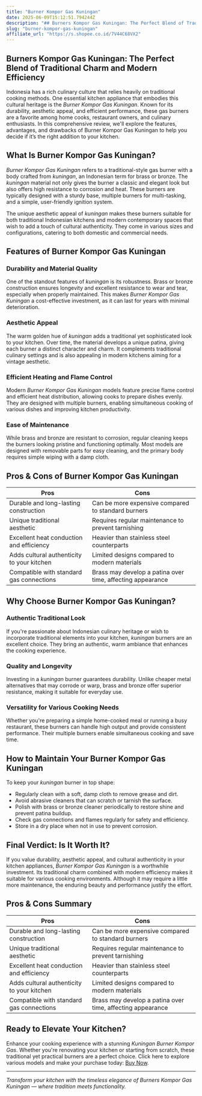 ```yaml
---
title: "Burner Kompor Gas Kuningan"
date: 2025-06-09T15:12:51.794244Z
description: "## Burners Kompor Gas Kuningan: The Perfect Blend of Traditional Charm and Modern Efficiency..."
slug: "burner-kompor-gas-kuningan"
affiliate_url: "https://s.shopee.co.id/7V44C68VX2"
---
```

## Burners Kompor Gas Kuningan: The Perfect Blend of Traditional Charm and Modern Efficiency

Indonesia has a rich culinary culture that relies heavily on traditional cooking methods. One essential kitchen appliance that embodies this cultural heritage is the *Burner Kompor Gas Kuningan*. Known for its durability, aesthetic appeal, and efficient performance, these gas burners are a favorite among home cooks, restaurant owners, and culinary enthusiasts. In this comprehensive review, we'll explore the features, advantages, and drawbacks of Burner Kompor Gas Kuningan to help you decide if it’s the right addition to your kitchen.

## What Is Burner Kompor Gas Kuningan?

*Burner Kompor Gas Kuningan* refers to a traditional-style gas burner with a body crafted from *kuningan*, an Indonesian term for brass or bronze. The *kuningan* material not only gives the burner a classic and elegant look but also offers high resistance to corrosion and heat. These burners are typically designed with a sturdy base, multiple burners for multi-tasking, and a simple, user-friendly ignition system.

The unique aesthetic appeal of *kuningan* makes these burners suitable for both traditional Indonesian kitchens and modern contemporary spaces that wish to add a touch of cultural authenticity. They come in various sizes and configurations, catering to both domestic and commercial needs.

## Features of Burner Kompor Gas Kuningan

### Durability and Material Quality

One of the standout features of *kuningan* is its robustness. Brass or bronze construction ensures longevity and excellent resistance to wear and tear, especially when properly maintained. This makes *Burner Kompor Gas Kuningan* a cost-effective investment, as it can last for years with minimal deterioration.

### Aesthetic Appeal

The warm golden hue of *kuningan* adds a traditional yet sophisticated look to your kitchen. Over time, the material develops a unique patina, giving each burner a distinct character and charm. It complements traditional culinary settings and is also appealing in modern kitchens aiming for a vintage aesthetic.

### Efficient Heating and Flame Control

Modern *Burner Kompor Gas Kuningan* models feature precise flame control and efficient heat distribution, allowing cooks to prepare dishes evenly. They are designed with multiple burners, enabling simultaneous cooking of various dishes and improving kitchen productivity.

### Ease of Maintenance

While brass and bronze are resistant to corrosion, regular cleaning keeps the burners looking pristine and functioning optimally. Most models are designed with removable parts for easy cleaning, and the primary body requires simple wiping with a damp cloth.

## Pros & Cons of Burner Kompor Gas Kuningan

| **Pros**                                     | **Cons**                                         |
|----------------------------------------------|--------------------------------------------------|
| Durable and long-lasting construction     | Can be more expensive compared to standard burners |
| Unique traditional aesthetic              | Requires regular maintenance to prevent tarnishing |
| Excellent heat conduction and efficiency  | Heavier than stainless steel counterparts     |
| Adds cultural authenticity to your kitchen| Limited designs compared to modern materials  |
| Compatible with standard gas connections    | Brass may develop a patina over time, affecting appearance |

## Why Choose Burner Kompor Gas Kuningan?

### Authentic Traditional Look

If you're passionate about Indonesian culinary heritage or wish to incorporate traditional elements into your kitchen, *kuningan* burners are an excellent choice. They bring an authentic, warm ambiance that enhances the cooking experience.

### Quality and Longevity

Investing in a *kuningan* burner guarantees durability. Unlike cheaper metal alternatives that may corrode or warp, brass and bronze offer superior resistance, making it suitable for everyday use.

### Versatility for Various Cooking Needs

Whether you're preparing a simple home-cooked meal or running a busy restaurant, these burners can handle high output and provide consistent performance. Their multiple burners enable simultaneous cooking and save time.

## How to Maintain Your Burner Kompor Gas Kuningan

To keep your *kuningan* burner in top shape:

- Regularly clean with a soft, damp cloth to remove grease and dirt.
- Avoid abrasive cleaners that can scratch or tarnish the surface.
- Polish with brass or bronze cleaner periodically to restore shine and prevent patina buildup.
- Check gas connections and flames regularly for safety and efficiency.
- Store in a dry place when not in use to prevent corrosion.

## Final Verdict: Is It Worth It?

If you value durability, aesthetic appeal, and cultural authenticity in your kitchen appliances, *Burner Kompor Gas Kuningan* is a worthwhile investment. Its traditional charm combined with modern efficiency makes it suitable for various cooking environments. Although it may require a little more maintenance, the enduring beauty and performance justify the effort.

## Pros & Cons Summary

| **Pros**                                     | **Cons**                                         |
|----------------------------------------------|--------------------------------------------------|
| Durable and long-lasting construction     | Can be more expensive compared to standard burners |
| Unique traditional aesthetic              | Requires regular maintenance to prevent tarnishing |
| Excellent heat conduction and efficiency  | Heavier than stainless steel counterparts     |
| Adds cultural authenticity to your kitchen| Limited designs compared to modern materials  |
| Compatible with standard gas connections    | Brass may develop a patina over time, affecting appearance |

## Ready to Elevate Your Kitchen?

Enhance your cooking experience with a stunning *Kuningan Burner Kompor Gas*. Whether you're renovating your kitchen or starting from scratch, these traditional yet practical burners are a perfect choice. Click here to explore various models and make your purchase today: [Buy Now](https://s.shopee.co.id/7V44C68VX2).

---

*Transform your kitchen with the timeless elegance of Burners Kompor Gas Kuningan — where tradition meets functionality.*